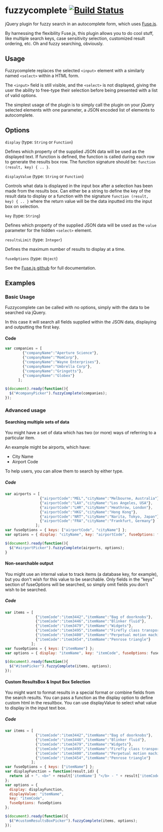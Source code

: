# fuzzycomplete [![Build Status](https://travis-ci.org/aliask/fuzzycomplete.svg?branch=master)](https://travis-ci.org/aliask/fuzzycomplete)

jQuery plugin for fuzzy search in an autocomplete form, which uses [Fuse.js](https://github.com/krisk/Fuse).

By harnessing the flexibility Fuse.js, this plugin allows you to do cool stuff, like multiple search keys, case sensitivity selection, customized result ordering, etc. Oh and fuzzy searching, obviously.

## Usage

Fuzzycomplete replaces the selected `<input>` element with a similarly named `<select>` within a HTML form.

The `<input>` field is still visible, and the `<select>` is not displayed, giving the user the ability to free-type their selection before being presented with a list of valid options.

The simplest usage of the plugin is to simply call the plugin on your jQuery selected elements with one parameter, a JSON encoded list of elements to autocomplete.

## Options

`display` (type: `String` or `Function`)

Defines which property of the supplied JSON data will be used as the displayed text. If function is defined, the function is called during each row to generate the results box row. The function signature should be: `function (result, key) { .. }`.

`displayValue` (type: `String` or `Function`)

Controls what data is displayed in the input box after a selection has been made from the results box. Can either be a string to define the key of the result data to display or a function with the signature `function (result, key) { .. }` where the return value will be the data inputted into the input box on selection.

`key` (type: `String`)

Defines which property of the supplied JSON data will be used as the `value` parameter for the hidden `<select>` element.

`resultsLimit` (type: `Integer`)

Defines the maximum number of results to display at a time.

`fuseOptions` (type: `Object`)

See the [Fuse.js github](https://github.com/krisk/Fuse) for full documentation.

## Examples

### Basic Usage

Fuzzycomplete can be called with no options, simply with the data to be searched via jQuery.

In this case it will search all fields supplied within the JSON data, displaying and outputting the first key.

#### Code

```javascript
var companies = [
        {"companyName":"Aperture Science"},
        {"companyName":"MomCorp"},
        {"companyName":"Wayne Enterprises"},
        {"companyName":"Umbrella Corp"},
        {"companyName":"Gringotts"},
        {"companyName":"Globex"}
      ];

$(document).ready(function(){
  $("#companyPicker").fuzzyComplete(companies);
});
```

### Advanced usage

#### Searching multiple sets of data

You might have a set of data which has two (or more) ways of referring to a particular item.

An example might be airports, which have:

- City Name
- Airport Code

To help users, you can allow them to search by either type.

##### Code

```javascript
var airports = [
                {"airportCode":"MEL","cityName":"Melbourne, Australia"},
                {"airportCode":"LAX","cityName":"Los Angeles, USA"},
                {"airportCode":"LHR","cityName":"Heathrow, London"},
                {"airportCode":"HKG","cityName":"Hong Kong"},
                {"airportCode":"NRT","cityName":"Narita, Tokyo, Japan"},
                {"airportCode":"FRA","cityName":"Frankfurt, Germany"}
              ];
var fuseOptions = { keys: ["airportCode", "cityName"] };
var options = { display: "cityName", key: "airportCode", fuseOptions: fuseOptions };

$(document).ready(function(){
  $("#airportPicker").fuzzyComplete(airports, options);
}
```

#### Non-searchable output

You might use an internal value to track items (a database key, for example), but you don't wish for this value to be searchable. Only fields in the "keys" section of fuseOptions will be searched, so simply omit fields you don't wish to be searched.

##### Code

```javascript
var items = [
              {"itemCode":"item3442","itemName":"Bag of doorknobs"},
              {"itemCode":"item3446","itemName":"Blinker fluid"},
              {"itemCode":"item3479","itemName":"Widgets"},
              {"itemCode":"item3495","itemName":"Firefly class transport ship"},
              {"itemCode":"item3400","itemName":"Perpetual motion machine"},
              {"itemCode":"item3454","itemName":"Penrose triangle"}
            ];
var fuseOptions = { keys: ["itemName"] };
var options = { display: "itemName", key: "itemCode", fuseOptions: fuseOptions };

$(document).ready(function(){
  $("#itemPicker").fuzzyComplete(items, options);
});
```


#### Custom ResultsBox & Input Box Selection

You might want to format results in a special format or combine fields from the search results. You can pass a function as the display option to define custom html in the resultbox. You can use displayValue to select what value to display in the input text box.

##### Code

```javascript
var items = [
              {"itemCode":"item3442","itemName":"Bag of doorknobs"},
              {"itemCode":"item3446","itemName":"Blinker fluid"},
              {"itemCode":"item3479","itemName":"Widgets"},
              {"itemCode":"item3495","itemName":"Firefly class transport ship"},
              {"itemCode":"item3400","itemName":"Perpetual motion machine"},
              {"itemCode":"item3454","itemName":"Penrose triangle"}
            ];
var fuseOptions = { keys: ["itemName"] };
var displayFunction = function(result,id) {
  return id + ". <b>" + result['itemName'] "</b> - " + result['itemCode'];
};
var options = {
  display: displayFunction,
  displayValue: "itemName",
  key: "itemCode",
  fuseOptions: fuseOptions
};

$(document).ready(function(){
  $("#customResultsBoxPicker").fuzzyComplete(items, options);
});
```
